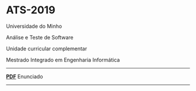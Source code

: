 # ATS-2019

Universidade do Minho

Análise e Teste de Software

Unidade curricular complementar

Mestrado Integrado em Engenharia Informática

---

[**PDF**](https://github.com/Dukawp/ATS-2019/blob/master/projeto.pdf) Enunciado


---
